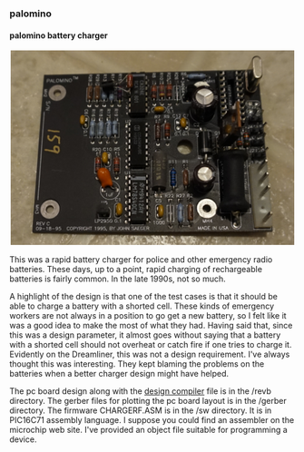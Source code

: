 ### palomino
#### palomino battery charger
<p align="center">
  <img src="palomino.JPG" width="500"/>
</p>

This was a rapid battery charger for police and other emergency radio batteries. These days, up to a point, rapid charging of rechargeable batteries is fairly common. In the late 1990s, not so much.

A highlight of the design is that one of the test cases is that it should be able to charge a battery with a shorted cell. These kinds of emergency workers are not always in a position to go get a new battery, so I felt like it was a good idea to make the most of what they had. Having said that, since this was a design parameter, it almost goes without saying that a battery with a shorted cell should not overheat or catch fire if one tries to charge it. Evidently on the Dreamliner, this was not a design requirement. I've always thought this was interesting. They kept blaming the problems on the batteries when a better charger design might have helped.

The pc board design along with the [design compiler](https://github.com/aequorea/dc) file is in the /revb directory.
The gerber files for plotting the pc board layout is in the /gerber directory.
The firmware CHARGERF.ASM is in the /sw directory. It is in PIC16C71 assembly language. I suppose you could find an assembler on the microchip web site. I've provided an object file suitable for programming a device.
